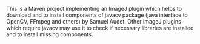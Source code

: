 This is a Maven project implementing an ImageJ plugin which helps to download and to install 
components of javacv package (java interface to OpenCV, FFmpeg and others) by Samuel Audet.
Other ImageJ plugins which require javacv may use it to check if necessary libraries are 
installed and to install missing components.

